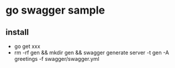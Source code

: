 # go swagger sample

## install

- go get xxx
- rm -rf gen && mkdir gen && swagger generate server -t gen -A greetings -f swagger/swagger.yml